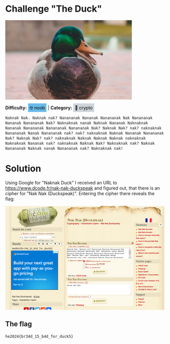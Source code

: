 # Challenge "The Duck"
<img src="banner.png" width="400px" alt="Banner Image" /><br/>

**Difficulty:** <span style="background-color: #69bbe9; padding: 5px; color: black;">🤓 noob</span> | **Category:** <span style="background-color: #ced4da; padding: 5px; color: black;">🔐 crypto</span>

    Naknak Nak. Naknak nak? Nanananak Nananak Nanananak Nak Nanananak Nananak Nanananak Nak? Naknaknak nanak Naknak Nananak Naknaknak Nananak Nanananak Nanananak Nanananak Nak? Naknak Nak? nak? naknaknak Nanananak Nanak Nanananak nak? nak? naknaknak Naknak Nananak Nanananak Nak? Naknak Nak? nak? naknaknak Naknak Naknak Naknak naknaknak Naknaknak Nananak nak? naknaknak Naknak Nak? Naknaknak nak? Naknak Nanananak Naknak nanak Nanananak nak? Naknaknak nak!

# Solution
Using Google for "Naknak Duck" I received an URL to https://www.dcode.fr/nak-nak-duckspeak and figured out, that there is an cipher for "Nak Nak (Duckspeak)". Entering the cipher there reveals the flag:

![DCode Solution](dcode.png)

## The flag
    he2024{br34d_15_b4d_for_duck5}
